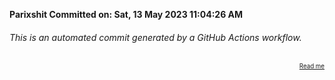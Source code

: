 **Parixshit Committed on: Sat, 13 May 2023 11:04:26 AM** <!-- d4a1153f-b920-4881-9d62-191bdd6d8754 -->

###### This is an automated commit generated by a GitHub Actions workflow.

<div align="right"><sub><sup><a href="https://github.com/Parixshit/AutoCommit.git">Read me</a></sup></sub></div>
